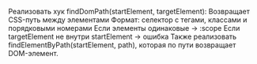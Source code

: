 Реализовать хук findDomPath(startElement, targetElement):
Возвращает CSS-путь между элементами
Формат: селектор с тегами, классами и порядковыми номерами
Если элементы одинаковые → :scope
Если targetElement не внутри startElement → ошибка
Также реализовать findElementByPath(startElement, path), которая по пути возвращает DOM-элемент.
